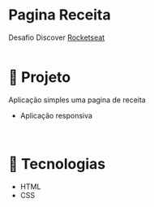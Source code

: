 # Pagina Receita

<p> Desafio Discover <a href="https://rocketseat.com.br">Rocketseat</a></p>

<img align="center" scr="./assets/site.png"/>

# 📃 Projeto

<p>Aplicação simples uma pagina de receita</p>

<ul>
  <li>Aplicação responsiva</li>
</ul>

<br>

# 🧪 Tecnologias

<ul>
  <li>HTML</li>
  <li>CSS</li>
</ul>
